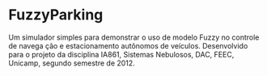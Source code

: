 FuzzyParking
============

Um simulador simples para demonstrar o uso de modelo Fuzzy no controle de navega ção e estacionamento autônomos de veículos. Desenvolvido para o projeto da disciplina IA861, Sistemas Nebulosos, DAC, FEEC, Unicamp, segundo semestre de 2012.